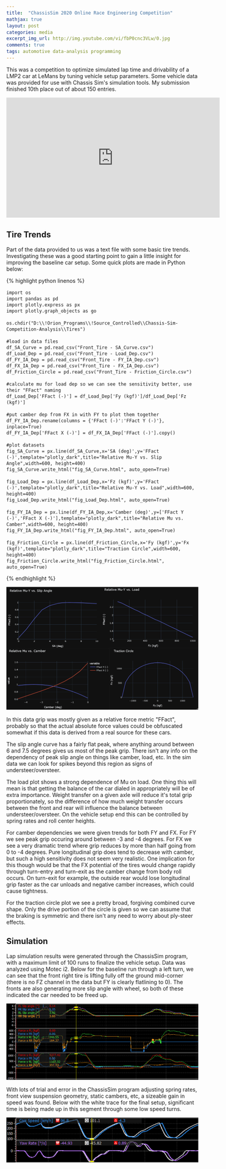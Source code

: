 ```yaml
---
title:  "ChassisSim 2020 Online Race Engineering Competition"
mathjax: true
layout: post
categories: media
excerpt_img_url: http://img.youtube.com/vi/fbP0cnc3VLw/0.jpg 
comments: true
tags: automotive data-analysis programming
---
```


This was a competition to optimize simulated lap time and drivability of a LMP2 car at LeMans by tuning vehicle setup parameters. Some vehicle data was provided for use with Chassis Sim's simulation tools. My submission finished 10th place out of about 150 entries.

<iframe width="560" height="315" src="https://www.youtube-nocookie.com/embed/fbP0cnc3VLw" title="YouTube video player" frameborder="0" allow="accelerometer; autoplay; clipboard-write; encrypted-media; gyroscope; picture-in-picture" allowfullscreen></iframe>

## Tire Trends

Part of the data provided to us was a text file with some basic tire trends. Investigating these was a good starting point to gain a little insight for improving the baseline car setup. Some quick plots are made in Python below:

{% highlight python linenos %}

    import os
    import pandas as pd
    import plotly.express as px
    import plotly.graph_objects as go

    os.chdir("D:\\!Orion_Programs\\!Source_Controlled\\Chassis-Sim-Competition-Analysis\\Tires")

    #load in data files
    df_SA_Curve = pd.read_csv("Front_Tire - SA_Curve.csv")
    df_Load_Dep = pd.read_csv("Front_Tire - Load_Dep.csv")
    df_FY_IA_Dep = pd.read_csv("Front_Tire - FY_IA_Dep.csv")
    df_FX_IA_Dep = pd.read_csv("Front_Tire - FX_IA_Dep.csv")
    df_Friction_Circle = pd.read_csv("Front_Tire - Friction_Circle.csv")

    #calculate mu for load dep so we can see the sensitivity better, use their "FFact" naming
    df_Load_Dep['FFact (-)'] = df_Load_Dep['Fy (kgf)']/df_Load_Dep['Fz (kgf)']

    #put camber dep from FX in with FY to plot them together
    df_FY_IA_Dep.rename(columns = {'FFact (-)':'FFact Y (-)'}, inplace=True)
    df_FY_IA_Dep['FFact X (-)'] = df_FX_IA_Dep['FFact (-)'].copy()

    #plot datasets
    fig_SA_Curve = px.line(df_SA_Curve,x='SA (deg)',y='FFact (-)',template="plotly_dark",title="Relative Mu-Y vs. Slip Angle",width=600, height=400)
    fig_SA_Curve.write_html("fig_SA_Curve.html", auto_open=True)

    fig_Load_Dep = px.line(df_Load_Dep,x='Fz (kgf)',y='FFact (-)',template="plotly_dark",title="Relative Mu-Y vs. Load",width=600, height=400)
    fig_Load_Dep.write_html("fig_Load_Dep.html", auto_open=True)

    fig_FY_IA_Dep = px.line(df_FY_IA_Dep,x='Camber (deg)',y=['FFact Y (-)','FFact X (-)'],template="plotly_dark",title="Relative Mu vs. Camber",width=600, height=400)
    fig_FY_IA_Dep.write_html("fig_FY_IA_Dep.html", auto_open=True)

    fig_Friction_Circle = px.line(df_Friction_Circle,x='Fy (kgf)',y='Fx (kgf)',template="plotly_dark",title="Traction Circle",width=600, height=400)
    fig_Friction_Circle.write_html("fig_Friction_Circle.html", auto_open=True)

{% endhighlight %}

![1](/assets/images/2020-10-04-chassis-sim-competition/AllPlots.png)

In this data grip was mostly given as a relative force metric "FFact", probably so that the actual absolute force values could be obfuscated somewhat if this data is derived from a real source for these cars. 

The slip angle curve has a fairly flat peak, where anything around between 6 and 7.5 degrees gives us most of the peak grip. There isn't any info on the dependency of peak slip angle on things like camber, load, etc. In the sim data we can look for spikes beyond this region as signs of understeer/oversteer.

The load plot shows a strong dependence of Mu on load. One thing this will mean is that getting the balance of the car dialed in appropriately will be of extra importance. Weight transfer on a given axle will reduce it's total grip proportionately, so the difference of how much weight transfer occurs between the front and rear will influence the balance between understeer/oversteer. On the vehicle setup end this can be controlled by spring rates and roll center heights.

For camber dependencies we were given trends for both FY and FX. For FY we see peak grip occuring around between -3 and -4 degrees. For FX we see a very dramatic trend where grip reduces by more than half going from 0 to -4 degrees. Pure longitudinal grip does tend to decrease with camber, but such a high sensitivity does not seem very realistic. One implication for this though would be that the FX potential of the tires would change rapidly through turn-entry and turn-exit as the camber change from body roll occurs. On turn-exit for example, the outside rear would lose longitudinal grip faster as the car unloads and negative camber increases, which could cause tightness.

For the traction circle plot we see a pretty broad, forgiving combined curve shape. Only the drive portion of the circle is given so we can assume that the braking is symmetric and there isn't any need to worry about ply-steer effects. 

## Simulation

Lap simulation results were generated through the ChassisSim program, with a maximum limit of 100 runs to finalize the vehicle setup. Data was analyzed using Motec i2. Below for the baseline run through a left turn, we can see that the front right tire is lifting fully off the ground mid-corner (there is no FZ channel in the data but FY is clearly flatlining to 0). The fronts are also generating more slip angle with wheel, so both of these indicated the car needed to be freed up.


![2](/assets/images/2020-10-04-chassis-sim-competition/Data1.png)

With lots of trial and error in the ChassisSim program adjusting spring rates, front view suspension geometry, static cambers, etc, a sizeable gain in speed was found. Below with the white trace for the final setup, significant time is being made up in this segment through some low speed turns.


![3](/assets/images/2020-10-04-chassis-sim-competition/Data2.png)





